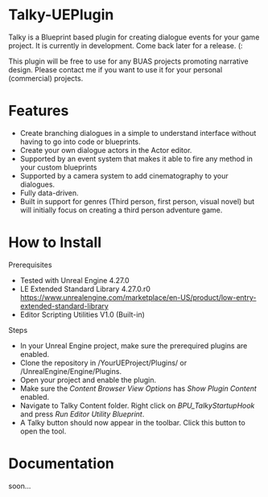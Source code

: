 # Talky-UEPlugin
Talky is a Blueprint based plugin for creating dialogue events for your game project.
It is currently in development. Come back later for a release. (:

This plugin will be free to use for any BUAS projects promoting narrative design.
Please contact me if you want to use it for your personal (commercial) projects.

# Features
* Create branching dialogues in a simple to understand interface without having to go into code or blueprints.
* Create your own dialogue actors in the Actor editor.
* Supported by an event system that makes it able to fire any method in your custom blueprints
* Supported by a camera system to add cinematography to your dialogues.
* Fully data-driven.
* Built in support for genres (Third person, first person, visual novel) but will initially focus on creating a third person adventure game.

# How to Install
Prerequisites
* Tested with Unreal Engine 4.27.0
* LE Extended Standard Library 4.27.0.r0 https://www.unrealengine.com/marketplace/en-US/product/low-entry-extended-standard-library
* Editor Scripting Utilities V1.0 (Built-in)

Steps
* In your Unreal Engine project, make sure the prerequired plugins are enabled.
* Clone the repository in /YourUEProject/Plugins/ or /UnrealEngine/Engine/Plugins.
* Open your project and enable the plugin.
* Make sure the *Content Browser View Options* has *Show Plugin Content* enabled.
* Navigate to Talky Content folder. Right click on *BPU_TalkyStartupHook* and press *Run Editor Utility Blueprint*.
* A Talky button should now appear in the toolbar. Click this button to open the tool.


# Documentation
soon...
